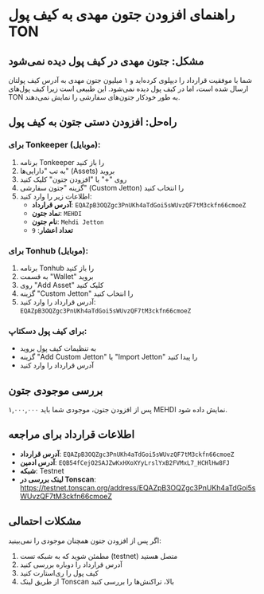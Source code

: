 # راهنمای افزودن جتون مهدی به کیف پول TON

## مشکل: جتون مهدی در کیف پول دیده نمی‌شود

شما با موفقیت قرارداد را دیپلوی کرده‌اید و ۱ میلیون جتون مهدی به آدرس کیف پولتان ارسال شده است، اما در کیف پول دیده نمی‌شود. این طبیعی است زیرا کیف پول‌های TON به طور خودکار جتون‌های سفارشی را نمایش نمی‌دهند.

## راه‌حل: افزودن دستی جتون به کیف پول

### برای Tonkeeper (موبایل):
1. برنامه Tonkeeper را باز کنید
2. به تب "دارایی‌ها" (Assets) بروید
3. روی "+" یا "افزودن جتون" کلیک کنید
4. گزینه "جتون سفارشی" (Custom Jetton) را انتخاب کنید
5. اطلاعات زیر را وارد کنید:
   - **آدرس قرارداد**: `EQAZpB3OQZgc3PnUKh4aTdGoi5sWUvzQF7tM3ckfn66cmoeZ`
   - **نماد جتون**: `MEHDI`
   - **نام جتون**: `Mehdi Jetton`
   - **تعداد اعشار**: `9`

### برای Tonhub (موبایل):
1. برنامه Tonhub را باز کنید
2. به قسمت "Wallet" بروید
3. روی "Add Asset" کلیک کنید
4. گزینه "Custom Jetton" را انتخاب کنید
5. آدرس قرارداد را وارد کنید: `EQAZpB3OQZgc3PnUKh4aTdGoi5sWUvzQF7tM3ckfn66cmoeZ`

### برای کیف پول دسکتاپ:
- به تنظیمات کیف پول بروید
- گزینه "Add Custom Jetton" یا "Import Jetton" را پیدا کنید
- آدرس قرارداد را وارد کنید

## بررسی موجودی جتون

پس از افزودن جتون، موجودی شما باید ۱,۰۰۰,۰۰۰ MEHDI نمایش داده شود.

## اطلاعات قرارداد برای مراجعه
- **آدرس قرارداد**: `EQAZpB3OQZgc3PnUKh4aTdGoi5sWUvzQF7tM3ckfn66cmoeZ`
- **آدرس ادمین**: `EQB54fCejO2SAJZwKxHXoXYyLrslYxB2FVMxL7_HCHlHw8FJ`
- **شبکه**: Testnet
- **لینک بررسی در Tonscan**: https://testnet.tonscan.org/address/EQAZpB3OQZgc3PnUKh4aTdGoi5sWUvzQF7tM3ckfn66cmoeZ

## مشکلات احتمالی

اگر پس از افزودن جتون همچنان موجودی را نمی‌بینید:
1. مطمئن شوید که به شبکه تست (testnet) متصل هستید
2. آدرس قرارداد را دوباره بررسی کنید
3. کیف پول را ری‌استارت کنید
4. از طریق لینک Tonscan بالا، تراکنش‌ها را بررسی کنید